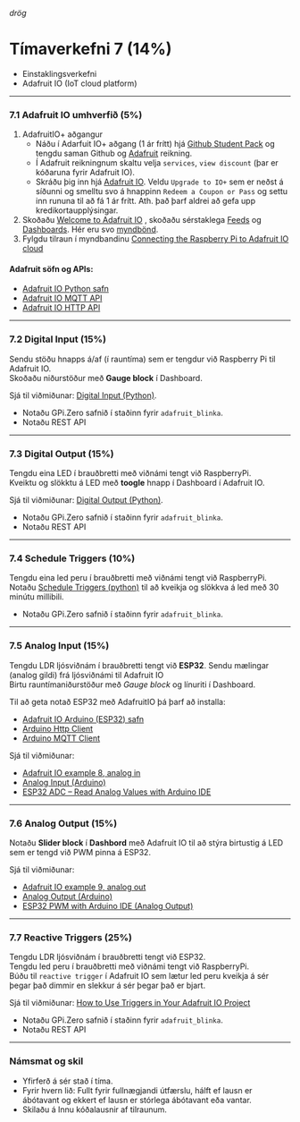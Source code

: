 
_drög_

# Tímaverkefni 7 (14%)

- Einstaklingsverkefni
- Adafruit IO (IoT cloud platform)

---

### 7.1 Adafruit IO umhverfið (5%)
1. AdafruitIO+ aðgangur
   - Náðu í Adarfuit IO+ aðgang (1 ár frítt) hjá [Github Student Pack](https://education.github.com/pack) og tengdu saman Github og [Adafruit](https://www.adafruit.com/) reikning.
   - Í Adafruit reikningnum skaltu velja `services`, `view discount` (þar er kóðaruna fyrir Adafruit IO).
   - Skráðu þig inn hjá [Adafruit IO](https://io.adafruit.com/). Veldu `Upgrade to IO+` sem er neðst á síðunni og smelltu svo á hnappinn `Redeem a Coupon or Pass` og settu inn rununa til að fá 1 ár frítt. Ath. það þarf aldrei að gefa upp kredikortaupplýsingar.
1. Skoðaðu [Welcome to Adafruit IO](https://learn.adafruit.com/welcome-to-adafruit-io) , skoðaðu sérstaklega [Feeds](https://learn.adafruit.com/adafruit-io-basics-feeds) og [Dashboards](https://learn.adafruit.com/adafruit-io-basics-dashboards). Hér eru svo [myndbönd](https://learn.adafruit.com/all-the-internet-of-things-episode-four-adafruit-io/how-adafruit-io-works).
1. Fylgdu tilraun í myndbandinu [Connecting the Raspberry Pi to Adafruit IO cloud](https://www.youtube.com/watch?v=IfzpoFGkmns)

#### Adafruit söfn og APIs:
   - [Adafruit IO Python safn](https://adafruit-io-python-client.readthedocs.io/en/latest/quickstart.html)  
   - [Adafruit IO MQTT API](https://io.adafruit.com/api/docs/mqtt.html#adafruit-io-mqtt-api)
   - [Adafruit IO HTTP API](https://io.adafruit.com/api/docs/#adafruit-io-http-api)
 
<!-- 
- [Python kóði með tutorials](https://github.com/adafruit/Adafruit_IO_Python/tree/master/examples/basics).
- AdafruitIO [forum](https://forums.adafruit.com/viewforum.php?f=56) og [discord](https://discord.com/invite/adafruit) 
-->

---

### 7.2 Digital Input (15%)
Sendu stöðu hnapps á/af (í rauntíma) sem er tengdur við Raspberry Pi til Adafruit IO. <br>
Skoðaðu niðurstöður með **Gauge block** í Dashboard. <br>

Sjá til viðmiðunar: [Digital Input (Python)](https://learn.adafruit.com/adafruit-io-basics-digital-input). 

- Notaðu GPi.Zero safnið í staðinn fyrir `adafruit_blinka`. 
- Notaðu REST API 

---

### 7.3 Digital Output (15%)
Tengdu eina LED í brauðbretti með viðnámi tengt við RaspberryPi. <br>
Kveiktu og slökktu á LED með **toogle** hnapp í Dashboard í Adafruit IO. <br>

Sjá til viðmiðunar: [Digital Output (Python)](https://learn.adafruit.com/adafruit-io-basics-digital-output). 

- Notaðu GPi.Zero safnið í staðinn fyrir `adafruit_blinka`. 
- Notaðu REST API 

---

### 7.4 Schedule Triggers (10%) 

Tengdu eina led peru í brauðbretti með viðnámi tengt við RaspberryPi. <br>
Notaðu [Schedule Triggers (python)](https://learn.adafruit.com/adafruit-io-basics-scheduled-triggers) til að kveikja og slökkva á led með 30 minútu millibili.

- Notaðu GPi.Zero safnið í staðinn fyrir `adafruit_blinka`. 

---

### 7.5 Analog Input (15%) 
Tengdu LDR ljósviðnám í brauðbretti tengt við **ESP32**. Sendu mælingar (analog gildi) frá ljósviðnámi til Adafruit IO <br>
Birtu rauntímaniðurstöður með _Gauge block_ og línuriti í Dashboard.  <br>

Til að geta notað ESP32 með AdafruitIO þá þarf að installa:
- [Adafruit IO Arduino (ESP32) safn](https://github.com/adafruit/Adafruit_IO_Arduino)
- [Arduino Http Client](https://github.com/arduino-libraries/ArduinoHttpClient)
- [Arduino MQTT Client](https://github.com/adafruit/Adafruit_MQTT_Library)

Sjá til viðmiðunar: 
- [Adafruit IO example 8, analog in](https://github.com/adafruit/Adafruit_IO_Arduino/tree/master/examples)
- [Analog Input (Arduino)](https://learn.adafruit.com/adafruit-io-basics-analog-input) 
- [ESP32 ADC – Read Analog Values with Arduino IDE](https://randomnerdtutorials.com/esp32-adc-analog-read-arduino-ide/)

---

### 7.6 Analog Output (15%) 
Notaðu **Slider block** í **Dashbord** með Adafruit IO til að stýra birtustig á LED sem er tengd við PWM pinna á ESP32.  <!-- `(min value 0, max vale 1024)` -->

Sjá til viðmiðunar: 
- [Adafruit IO example 9, analog out](https://github.com/adafruit/Adafruit_IO_Arduino/tree/master/examples/adafruitio_09_analog_out)
- [Analog Output (Arduino)](https://learn.adafruit.com/adafruit-io-basics-analog-output)
- [ESP32 PWM with Arduino IDE (Analog Output)](https://randomnerdtutorials.com/esp32-pwm-arduino-ide/)


<!--
- [Kóðalausn, en með notkun PWM driver (erum ekki með)](https://learn.adafruit.com/adafruit-io-basics-analog-output/python-code)
- [RPi Python Programming 16: Analog output and software PWM](https://www.engineersgarage.com/raspberrypi/articles-raspberry-pi-python-software-pwm-led-fading/)
- [Raspberry Pi PWM Tutorial | Control Brightness of LED](https://electronicshobbyists.com/raspberry-pi-pwm-tutorial-control-brightness-of-led-and-servo-motor/)
-->

---


### 7.7 Reactive Triggers (25%) 

Tengdu LDR ljósviðnám í brauðbretti tengt við ESP32. <br>
Tengdu led peru í brauðbretti með viðnámi tengt við RaspberryPi. <br>
Búðu til `reactive trigger` í Adafruit IO sem lætur led peru kveikja á sér þegar það dimmir en slekkur á sér þegar það er bjart. <br>

Sjá til viðmiðunar: [How to Use Triggers in Your Adafruit IO Project](https://www.digikey.com/en/maker/blogs/2019/how-to-use-triggers-in-your-adafruit-io-project)

- Notaðu GPi.Zero safnið í staðinn fyrir `adafruit_blinka`. 
- Notaðu REST API 

---


### Námsmat og skil

- Yfirferð á sér stað í tíma.
- Fyrir hvern lið: Fullt fyrir fullnægjandi útfærslu, hálft ef lausn er ábótavant og ekkert ef lausn er stórlega ábótavant eða vantar.
- Skilaðu á Innu kóðalausnir af tilraunum.

